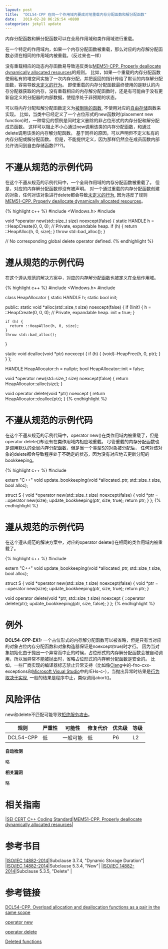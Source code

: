 ```yaml
---
layout: post
title:  "DCL54-CPP 在同一个作用域内要成对地重载内存分配函数和解分配函数"
date:   2019-02-28 06:26:54 +0800
categories: jekyll update
---
```


内存分配函数和解分配函数可以在全局作用域和类作用域进行重载。

在一个特定的作用域内，如果一个内存分配函数被重载，那么对应的内存解分配函数必须在相同的作用域内被重载。（反过来也一样）

没有重载相应的动态内存函数易导致违反类似[MEM51-CPP. Properly deallocate dynamically allocated resources](https://wiki.sei.cmu.edu/confluence/display/cplusplus/MEM51-CPP.+Properly+deallocate+dynamically+allocated+resources)的规则。
比如，如果一个重载的内存分配函数使用私有的堆空间实施了一次内存分配，并把返回的指针传给了默认的内存解分配函数，容易导致[未定义的行为](https://wiki.sei.cmu.edu/confluence/display/cplusplus/BB.+Definitions#BB.Definitions-undefinedbehavior)。
即使重载的内存分配函数最终使用的是默认的内存分配器获取的内存，没有重载相应的内存解分配函数时，还是有可能由于没有更新自定义的分配器的内部数据，使程序处于非预期的状态。


可以将内存分配和解分配函数定义为[被删除的函数][4], 不使用对应的[自由存储](https://wiki.sei.cmu.edu/confluence/display/cplusplus/BB.+Definitions#BB.Definitions-freestore)函数来实现。
比如，当类中已经定义了一个占位形式的new函数时(placement new function)时，一种常见的惯例是同时定义删除的非占位形式的内存分配和解分配成员函数。
这样可以阻止不小心通过new调用该类的内存分配函数，和通过delete调用该类的内存解分配函数。
基于同样的原因，可以声明但不定义私有的内存分配或解分配函数。
但是，不能提供定义，因为那样仍然会在成员函数内部允许访问到自由存储函数(???)。


# 不遵从规范的示例代码

在这个不遵从规范的示例代码中，一个全局作用域的内存分配函数被重载了。
但是，对应的内存解分配函数却没有被声明。
对一个通过重载的内存分配函数创建的对象，任何对该对象进行delete都会导致[未定义的行为](https://wiki.sei.cmu.edu/confluence/display/cplusplus/BB.+Definitions#BB.Definitions-undefinedbehavior), 因为违反了规则[MEM51-CPP. Properly deallocate dynamically allocated resources](https://wiki.sei.cmu.edu/confluence/display/cplusplus/MEM51-CPP.+Properly+deallocate+dynamically+allocated+resources)。

{% highlight c++ %}
#include <Windows.h>
#include <new>
  
void *operator new(std::size_t size) noexcept(false) {
  static HANDLE h = ::HeapCreate(0, 0, 0); // Private, expandable heap.
  if (h) {
    return ::HeapAlloc(h, 0, size);
  }
  throw std::bad_alloc();
}
  
// No corresponding global delete operator defined.
{% endhighlight %}


# 遵从规范的示例代码

在这个遵从规范的解决方案中，对应的内存解分配函数也被定义在全局作用域。

{% highlight c++ %}
#include <Windows.h>
#include <new>
 
class HeapAllocator {
  static HANDLE h;
  static bool init;
  
public:
  static void *alloc(std::size_t size) noexcept(false) {
    if (!init) {
      h = ::HeapCreate(0, 0, 0); // Private, expandable heap.
      init = true;
    }
  
    if (h) {
      return ::HeapAlloc(h, 0, size);
    }
    throw std::bad_alloc();
  }
  
  static void dealloc(void *ptr) noexcept {
    if (h) {
      (void)::HeapFree(h, 0, ptr);
    }
  }
};
  
HANDLE HeapAllocator::h = nullptr;
bool HeapAllocator::init = false;
 
void *operator new(std::size_t size) noexcept(false) {
  return HeapAllocator::alloc(size);
}
  
void operator delete(void *ptr) noexcept {
  return HeapAllocator::dealloc(ptr);
}
{% endhighlight %}


# 不遵从规范的示例代码

在这个不遵从规范的示例代码中，operator new()在类作用域内被重载了，但是operator delete()却没有在类作用域内相应地重载。
尽管重载的内存分配函数也是调用默认的全局内存分配函数，但是当一个类型S的对象被分配后，
任何对该对象的delete都会导致程序处于不确定的状态，因为没有对应地去更新分配的bookkeeping。

{% highlight c++ %}
#include <new>
  
extern "C++" void update_bookkeeping(void *allocated_ptr, std::size_t size, bool alloc);
  
struct S {
  void *operator new(std::size_t size) noexcept(false) {
    void *ptr = ::operator new(size);
    update_bookkeeping(ptr, size, true);
    return ptr;
  }
};
{% endhighlight %}


# 遵从规范的示例代码

在这个遵从规范的解决方案中，对应的operator delete()在相同的类作用域内被重载了。

{% highlight c++ %}
#include <new>
 
extern "C++" void update_bookkeeping(void *allocated_ptr, std::size_t size, bool alloc);

struct S {
  void *operator new(std::size_t size) noexcept(false) {
    void *ptr = ::operator new(size);
    update_bookkeeping(ptr, size, true);
    return ptr;
  }
  
  void operator delete(void *ptr, std::size_t size) noexcept {
    ::operator delete(ptr);
    update_bookkeeping(ptr, size, false);
  }
};
{% endhighlight %}


# 例外

**DCL54-CPP-EX1:** 一个占位形式的内存解分配函数可以被省略，但是只有当对应的对象占位内存分配函数和对象构造器保证是noexcept(true)时才行。
因为当对象初始化由于抛出一个异常而中止的时候，占位形式的内存解分配函数会被自动调用，所以当异常不能被抛出时，省略占位形式的内存解分配函数是安全的。
比如，一些厂商实现的编译器标志禁止异常支持（比如像[Clang](https://wiki.sei.cmu.edu/confluence/display/cplusplus/BB.+Definitions#BB.Definitions-clang)中的-fno-cxx-exceptions和[Microsoft Visual Studio](https://wiki.sei.cmu.edu/confluence/display/cplusplus/BB.+Definitions#BB.Definitions-msvc)中的/EHs-c-），当抛出异常时结果是[行为取决于实现](https://wiki.sei.cmu.edu/confluence/display/cplusplus/BB.+Definitions#BB.Definitions-implementation-definedbehavior), 一般的结果是程序中止，类似调用abort()。

# 风险评估

new和delete不匹配可能导致[拒绝服务攻击](https://wiki.sei.cmu.edu/confluence/display/cplusplus/BB.+Definitions#BB.Definitions-denial-of-service)。

|规则|严重性|可能性|修复代价|优先级|等级|
|--|--|--|--|--|--|
|DCL54-CPP|低|一般可能|低|P6|L2|

**自动检测**

略

**相关漏洞**

略

# 相关指南

|[SEI CERT C++ Coding Standard](https://wiki.sei.cmu.edu/confluence/pages/viewpage.action?pageId=88046682)|[MEM51-CPP. Properly deallocate dynamically allocated resources](https://wiki.sei.cmu.edu/confluence/display/cplusplus/MEM51-CPP.+Properly+deallocate+dynamically+allocated+resources)|

# 参考书目

|[ISO/IEC 14882-2014](https://wiki.sei.cmu.edu/confluence/display/cplusplus/AA.+Bibliography#AA.Bibliography-ISO/IEC14882-2014)|Subclause 3.7.4, "Dynamic Storage Duration"|
|[ISO/IEC 14882-2014](https://wiki.sei.cmu.edu/confluence/display/cplusplus/AA.+Bibliography#AA.Bibliography-ISO/IEC14882-2014)|Subclause 5.3.4, "New"|
|[ISO/IEC 14882-2014](https://wiki.sei.cmu.edu/confluence/display/cplusplus/AA.+Bibliography#AA.Bibliography-ISO/IEC14882-2014)|Subclause 5.3.5, "Delete" |



# 参考链接

[DCL54-CPP. Overload allocation and deallocation functions as a pair in the same scope][1]

[operator new][2]

[operator delete][3]

[Deleted functions][4]

[1]: https://wiki.sei.cmu.edu/confluence/display/cplusplus/DCL54-CPP.+Overload+allocation+and+deallocation+functions+as+a+pair+in+the+same+scope

[2]: https://en.cppreference.com/w/cpp/memory/new/operator_new

[3]: https://en.cppreference.com/w/cpp/memory/new/operator_delete

[4]: https://en.cppreference.com/w/cpp/language/function#Deleted_functions